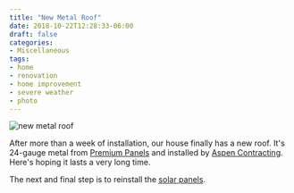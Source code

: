 ```yaml
---
title: "New Metal Roof"
date: 2018-10-22T12:28:33-06:00
draft: false
categories:
- Miscellaneous
tags:
- home
- renovation
- home improvement
- severe weather
- photo
---
```


![new metal roof](/images/IMG_20181020_082734104.jpg)

After more than a week of installation, our house finally has a new roof. It's 24-gauge metal from [Premium Panels](http://premiumpanels.com/) and installed by [Aspen Contracting](https://www.roofsbyaspen.com/). Here's hoping it lasts a very long time.

The next and final step is to reinstall the [solar panels](https://blog.rosenberg-watt.com/2017/11/01/opportunity-power-knocks/).
